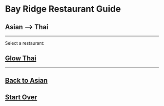 # Bay Ridge Restaurant Guide
## Asian --> Thai
---
Select a restaurant:
## [Glow Thai](http://www.glowthairestaurant.com/)
---
## [Back to Asian](../asian.md)
## [Start Over](../home.md)
